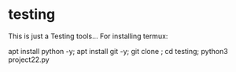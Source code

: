 # testing

This is just a 
Testing tools...
For installing termux:

 apt install python -y; apt install git -y; git clone  ; cd testing; python3 project22.py
